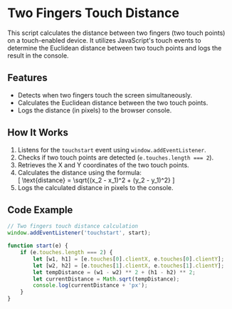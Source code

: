 # Two Fingers Touch Distance

This script calculates the distance between two fingers (two touch points) on a touch-enabled device. It utilizes JavaScript's touch events to determine the Euclidean distance between two touch points and logs the result in the console.

## Features

- Detects when two fingers touch the screen simultaneously.
- Calculates the Euclidean distance between the two touch points.
- Logs the distance (in pixels) to the browser console.

## How It Works

1. Listens for the `touchstart` event using `window.addEventListener`.
2. Checks if two touch points are detected (`e.touches.length === 2`).
3. Retrieves the X and Y coordinates of the two touch points.
4. Calculates the distance using the formula:  
\[
   \text{distance} = \sqrt{(x_2 - x_1)^2 + (y_2 - y_1)^2}
\]
5. Logs the calculated distance in pixels to the console.

## Code Example

```javascript
// Two fingers touch distance calculation
window.addEventListener('touchstart', start);

function start(e) {
    if (e.touches.length === 2) {
        let [w1, h1] = [e.touches[0].clientX, e.touches[0].clientY];
        let [w2, h2] = [e.touches[1].clientX, e.touches[1].clientY];
        let tempDistance = (w1 - w2) ** 2 + (h1 - h2) ** 2;
        let currentDistance = Math.sqrt(tempDistance);
        console.log(currentDistance + 'px');
    }
}
